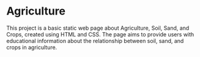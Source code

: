 # Agriculture
This project is a basic static web page about Agriculture, Soil, Sand, and Crops, created using HTML and CSS. The page aims to provide users with educational information about the relationship between soil, sand, and crops in agriculture.
